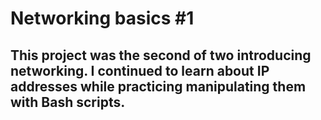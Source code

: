# Networking basics #1
## This project was the second of two introducing networking. I continued to learn about IP addresses while practicing manipulating them with Bash scripts.
